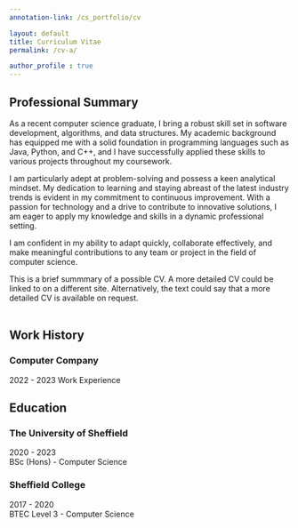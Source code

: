 ```yaml
---
annotation-link: /cs_portfolio/cv

layout: default
title: Curriculum Vitae
permalink: /cv-a/

author_profile : true
---
```


## Professional Summary
As a recent computer science graduate, I bring a robust skill set in software development, algorithms, and data structures. My academic background has equipped me with a solid foundation in programming languages such as Java, Python, and C++, and I have successfully applied these skills to various projects throughout my coursework. 

I am particularly adept at problem-solving and possess a keen analytical mindset. My dedication to learning and staying abreast of the latest industry trends is evident in my commitment to continuous improvement. With a passion for technology and a drive to contribute to innovative solutions, I am eager to apply my knowledge and skills in a dynamic professional setting. 

I am confident in my ability to adapt quickly, collaborate effectively, and make meaningful contributions to any team or project in the field of computer science.

<div class="annotate-highlight">
This is a brief summmary of a possible CV. A more detailed CV could be linked to on a different site. Alternatively, the text could say that a more detailed CV is available on request.
<br>
<br>
</div>

## Work History
### Computer Company
2022 - 2023
Work Experience


## Education
### The University of Sheffield
2020 - 2023  
BSc (Hons) - Computer Science

### Sheffield College
2017 - 2020  
BTEC Level 3 - Computer Science
